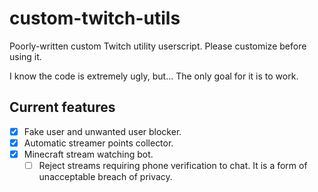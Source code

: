 # custom-twitch-utils
Poorly-written custom Twitch utility userscript. Please customize before using it.

I know the code is extremely ugly, but... The only goal for it is to work.

## Current features
- [x] Fake user and unwanted user blocker.
- [x] Automatic streamer points collector.
- [x] Minecraft stream watching bot.
  - [ ] Reject streams requiring phone verification to chat. It is a form of unacceptable breach of privacy.
